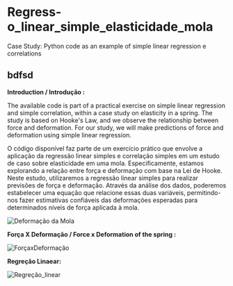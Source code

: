 # Regress-o_linear_simple_elasticidade_mola
Case Study: Python code as an example of simple linear regression e correlations

## bdfsd 

**Introduction / Introdução :**

The available code is part of a practical exercise on simple linear regression and simple correlation, within a case study on elasticity in a spring. The study is based on Hooke's Law, and we observe the relationship between force and deformation. For our study, we will make predictions of force and deformation using simple linear regression.

O código disponível faz parte de um exercício prático que envolve a aplicação da regressão linear simples e correlação simples em um estudo de caso sobre elasticidade em uma mola. Especificamente, estamos explorando a relação entre força e deformação com base na Lei de Hooke.
  Neste estudo, utilizaremos a regressão linear simples para realizar previsões de força e deformação. Através da análise dos dados, poderemos estabelecer uma equação que relacione essas duas variáveis, permitindo-nos fazer estimativas confiáveis das deformações esperadas para determinados níveis de força aplicada à mola.

![Deformação da Mola ](https://github.com/EzequielSONascimento/Regress-o_linear_simple_elasticidade_mola/assets/92522127/55097d11-5fde-4f2f-8bb6-a5033bf81b99)

**Força X Deformação / Force x Deformation of the spring :**

![ForçaxDeformação](https://github.com/EzequielSONascimento/Regress-o_linear_simple_elasticidade_mola/assets/92522127/08e75605-e350-441b-951f-ad06c8a548f4)


**Regreção Linaear:**

![Regreção_linear](https://github.com/EzequielSONascimento/Regress-o_linear_simple_elasticidade_mola/assets/92522127/f7dbbb59-be21-4caa-b446-5983c64ab4d4)
